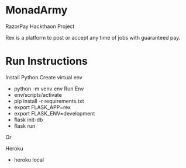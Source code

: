 # MonadArmy

RazorPay Hackthaon Project 

Rex is a platform to post or accept any time of jobs with guaranteed pay. 

# Run Instructions 

Install Python
Create virtual env
- python -m venv env
Run Env
- env/scripts/activate
- pip install -r requirements.txt
- export FLASK_APP=rex
- export FLASK_ENV=development
- flask init-db
- flask run

Or

Heroku
- heroku local